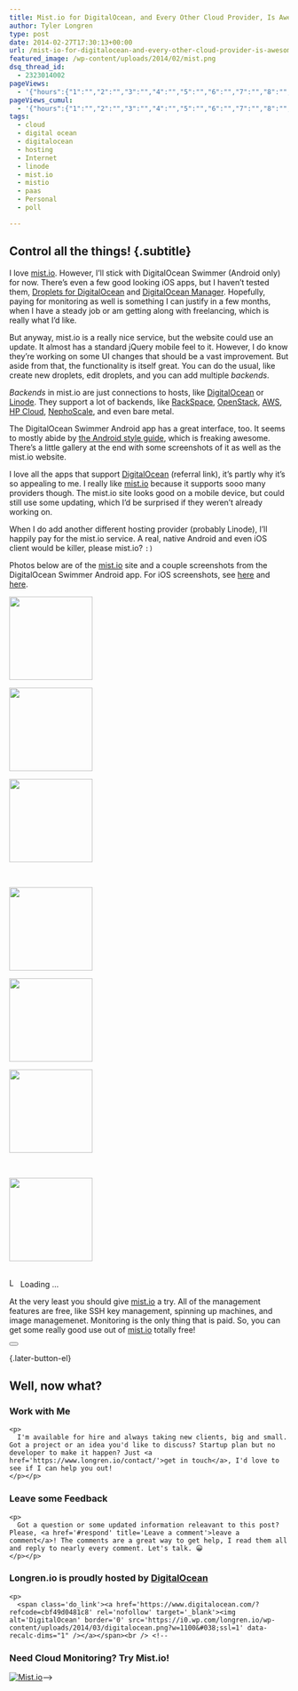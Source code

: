 ```yaml
---
title: Mist.io for DigitalOcean, and Every Other Cloud Provider, Is Awesome
author: Tyler Longren
type: post
date: 2014-02-27T17:30:13+00:00
url: /mist-io-for-digitalocean-and-every-other-cloud-provider-is-awesome/
featured_image: /wp-content/uploads/2014/02/mist.png
dsq_thread_id:
  - 2323014002
pageViews:
  - '{"hours":{"1":"","2":"","3":"","4":"","5":"","6":"","7":"","8":"","9":"","10":"","11":"","12":"","13":"","14":"","15":"","16":"","17":"","18":"","19":"","20":"","21":"","22":"","23":"","24":"","25":"","26":"","27":"","28":"","29":"","30":"","31":"","32":"","33":"","34":"","35":"","36":"","37":"","38":"","39":"","40":"","41":"","42":"","43":"","44":"","45":"","46":"","47":""},"days":{"2":"","3":"","4":"","5":"","6":"","7":"","8":"","9":"","10":"","11":"","12":"","13":"","14":""},"weeks":{"3":"","4":"","5":"","6":"","7":"","8":"","9":"","10":"","11":"","12":""},"months":{"4":"","5":"","6":"","7":"","8":"","9":"","10":"","11":"","12":"","13":"","14":"","15":"","16":"","17":"","18":"","19":"","20":"","21":"","22":"","23":"","24":""}}'
pageViews_cumul:
  - '{"hours":{"1":"","2":"","3":"","4":"","5":"","6":"","7":"","8":"","9":"","10":"","11":"","12":"","13":"","14":"","15":"","16":"","17":"","18":"","19":"","20":"","21":"","22":"","23":"","24":"","25":"","26":"","27":"","28":"","29":"","30":"","31":"","32":"","33":"","34":"","35":"","36":"","37":"","38":"","39":"","40":"","41":"","42":"","43":"","44":"","45":"","46":"","47":""},"days":{"2":"","3":"","4":"","5":"","6":"","7":"","8":"","9":"","10":"","11":"","12":"","13":"","14":""},"weeks":{"3":"","4":"","5":"","6":"","7":"","8":"","9":"","10":"","11":"","12":""},"months":{"4":"","5":"","6":"","7":"","8":"","9":"","10":"","11":"","12":"","13":"","14":"","15":"","16":"","17":"","18":"","19":"","20":"","21":"","22":"","23":"","24":""}}'
tags:
  - cloud
  - digital ocean
  - digitalocean
  - hosting
  - Internet
  - linode
  - mist.io
  - mistio
  - paas
  - Personal
  - poll

---
```

## Control all the things! {.subtitle}

I love [mist.io][1]. However, I&#8217;ll stick with DigitalOcean Swimmer (Android only) for now. There&#8217;s even a few good looking iOS apps, but I haven&#8217;t tested them, [Droplets for DigitalOcean][2] and [DigitalOcean Manager][3]. Hopefully, paying for monitoring as well is something I can justify in a few months, when I have a steady job or am getting along with freelancing, which is really what I&#8217;d like.

But anyway, mist.io is a really nice service, but the website could use an update. It almost has a standard jQuery mobile feel to it. However, I do know they&#8217;re working on some UI changes that should be a vast improvement. But aside from that, the functionality is itself great. You can do the usual, like create new droplets, edit droplets, and you can add multiple _backends_.

_Backends_ in mist.io are just connections to hosts, like [DigitalOcean][4] or [Linode][5]. They support a lot of backends, like [RackSpace][6], [OpenStack][7], [AWS][8], [HP Cloud][9], [NephoScale][10], and even bare metal.

The DigitalOcean Swimmer Android app has a great interface, too. It seems to mostly abide by [the Android style guide][11], which is freaking awesome. There&#8217;s a little gallery at the end with some screenshots of it as well as the mist.io website.

I love all the apps that support [DigitalOcean][4] (referral link), it&#8217;s partly why it&#8217;s so appealing to me. I really like [mist.io][12] because it supports sooo many providers though. The mist.io site looks good on a mobile device, but could still use some updating, which I&#8217;d be surprised if they weren&#8217;t already working on.

When I do add another different hosting provider (probably Linode), I&#8217;ll happily pay for the mist.io service. A real, native Android and even iOS client would be killer, please mist.io? `:)`

Photos below are of the [mist.io][12] site and a couple screenshots from the DigitalOcean Swimmer Android app. For iOS screenshots, see [here][3] and [here][2].

<!-- see gallery_shortcode() in wp-includes/media.php -->

<div id='gallery-18' class='gallery galleryid-5431'>
  <dl class='gallery-item'>
    <dt class='gallery-icon'>
      <a href='https://i0.wp.com/www.longren.io/wp-content/uploads/2014/02/mistio-machines.png?ssl=1'><img width="150" height="150" src="https://i0.wp.com/www.longren.io/wp-content/uploads/2014/02/mistio-machines.png?resize=150%2C150&#038;ssl=1" class="attachment-thumbnail size-thumbnail" alt="" loading="lazy" srcset="https://i0.wp.com/www.longren.io/wp-content/uploads/2014/02/mistio-machines.png?resize=150%2C150&ssl=1 150w, https://i0.wp.com/www.longren.io/wp-content/uploads/2014/02/mistio-machines.png?zoom=2&resize=150%2C150&ssl=1 300w, https://i0.wp.com/www.longren.io/wp-content/uploads/2014/02/mistio-machines.png?zoom=3&resize=150%2C150&ssl=1 450w" sizes="(max-width: 150px) 100vw, 150px" data-recalc-dims="1" /></a>
    </dt>
  </dl>
  
  <dl class='gallery-item'>
    <dt class='gallery-icon'>
      <a href='https://i2.wp.com/www.longren.io/wp-content/uploads/2014/02/do-swimmer-actions.png?ssl=1'><img width="150" height="150" src="https://i2.wp.com/www.longren.io/wp-content/uploads/2014/02/do-swimmer-actions.png?resize=150%2C150&#038;ssl=1" class="attachment-thumbnail size-thumbnail" alt="" loading="lazy" srcset="https://i2.wp.com/www.longren.io/wp-content/uploads/2014/02/do-swimmer-actions.png?resize=150%2C150&ssl=1 150w, https://i2.wp.com/www.longren.io/wp-content/uploads/2014/02/do-swimmer-actions.png?zoom=2&resize=150%2C150&ssl=1 300w, https://i2.wp.com/www.longren.io/wp-content/uploads/2014/02/do-swimmer-actions.png?zoom=3&resize=150%2C150&ssl=1 450w" sizes="(max-width: 150px) 100vw, 150px" data-recalc-dims="1" /></a>
    </dt>
  </dl>
  
  <dl class='gallery-item'>
    <dt class='gallery-icon'>
      <a href='https://i1.wp.com/www.longren.io/wp-content/uploads/2014/02/do-swimer-menu.png?ssl=1'><img width="150" height="150" src="https://i1.wp.com/www.longren.io/wp-content/uploads/2014/02/do-swimer-menu.png?resize=150%2C150&#038;ssl=1" class="attachment-thumbnail size-thumbnail" alt="" loading="lazy" srcset="https://i1.wp.com/www.longren.io/wp-content/uploads/2014/02/do-swimer-menu.png?resize=150%2C150&ssl=1 150w, https://i1.wp.com/www.longren.io/wp-content/uploads/2014/02/do-swimer-menu.png?zoom=2&resize=150%2C150&ssl=1 300w, https://i1.wp.com/www.longren.io/wp-content/uploads/2014/02/do-swimer-menu.png?zoom=3&resize=150%2C150&ssl=1 450w" sizes="(max-width: 150px) 100vw, 150px" data-recalc-dims="1" /></a>
    </dt>
  </dl>
  
  <br style="clear: both" />
  
  <dl class='gallery-item'>
    <dt class='gallery-icon'>
      <a href='https://i1.wp.com/www.longren.io/wp-content/uploads/2014/02/mistio-main1-e1393392559345.png?ssl=1'><img width="150" height="150" src="https://i2.wp.com/www.longren.io/wp-content/uploads/2014/02/mistio-main1-e1393392559345-150x150.png?resize=150%2C150&#038;ssl=1" class="attachment-thumbnail size-thumbnail" alt="" loading="lazy" srcset="https://i1.wp.com/www.longren.io/wp-content/uploads/2014/02/mistio-main1-e1393392559345.png?resize=150%2C150&ssl=1 150w, https://i1.wp.com/www.longren.io/wp-content/uploads/2014/02/mistio-main1-e1393392559345.png?zoom=2&resize=150%2C150&ssl=1 300w, https://i1.wp.com/www.longren.io/wp-content/uploads/2014/02/mistio-main1-e1393392559345.png?zoom=3&resize=150%2C150&ssl=1 450w" sizes="(max-width: 150px) 100vw, 150px" data-recalc-dims="1" /></a>
    </dt>
  </dl>
  
  <dl class='gallery-item'>
    <dt class='gallery-icon'>
      <a href='https://i0.wp.com/www.longren.io/wp-content/uploads/2014/02/mistio-do-tablet.png?ssl=1'><img width="150" height="150" src="https://i0.wp.com/www.longren.io/wp-content/uploads/2014/02/mistio-do-tablet.png?resize=150%2C150&#038;ssl=1" class="attachment-thumbnail size-thumbnail" alt="" loading="lazy" srcset="https://i0.wp.com/www.longren.io/wp-content/uploads/2014/02/mistio-do-tablet.png?resize=150%2C150&ssl=1 150w, https://i0.wp.com/www.longren.io/wp-content/uploads/2014/02/mistio-do-tablet.png?zoom=2&resize=150%2C150&ssl=1 300w, https://i0.wp.com/www.longren.io/wp-content/uploads/2014/02/mistio-do-tablet.png?zoom=3&resize=150%2C150&ssl=1 450w" sizes="(max-width: 150px) 100vw, 150px" data-recalc-dims="1" /></a>
    </dt>
  </dl>
  
  <dl class='gallery-item'>
    <dt class='gallery-icon'>
      <a href='https://i0.wp.com/www.longren.io/wp-content/uploads/2014/02/mistio-create-machine.png?ssl=1'><img width="150" height="150" src="https://i0.wp.com/www.longren.io/wp-content/uploads/2014/02/mistio-create-machine.png?resize=150%2C150&#038;ssl=1" class="attachment-thumbnail size-thumbnail" alt="" loading="lazy" srcset="https://i0.wp.com/www.longren.io/wp-content/uploads/2014/02/mistio-create-machine.png?resize=150%2C150&ssl=1 150w, https://i0.wp.com/www.longren.io/wp-content/uploads/2014/02/mistio-create-machine.png?zoom=2&resize=150%2C150&ssl=1 300w, https://i0.wp.com/www.longren.io/wp-content/uploads/2014/02/mistio-create-machine.png?zoom=3&resize=150%2C150&ssl=1 450w" sizes="(max-width: 150px) 100vw, 150px" data-recalc-dims="1" /></a>
    </dt>
  </dl>
  
  <br style="clear: both" />
  
  <dl class='gallery-item'>
    <dt class='gallery-icon'>
      <a href='https://i0.wp.com/www.longren.io/wp-content/uploads/2014/02/mistio-main.png?ssl=1'><img width="150" height="150" src="https://i0.wp.com/www.longren.io/wp-content/uploads/2014/02/mistio-main.png?resize=150%2C150&#038;ssl=1" class="attachment-thumbnail size-thumbnail" alt="" loading="lazy" srcset="https://i0.wp.com/www.longren.io/wp-content/uploads/2014/02/mistio-main.png?resize=150%2C150&ssl=1 150w, https://i0.wp.com/www.longren.io/wp-content/uploads/2014/02/mistio-main.png?zoom=2&resize=150%2C150&ssl=1 300w, https://i0.wp.com/www.longren.io/wp-content/uploads/2014/02/mistio-main.png?zoom=3&resize=150%2C150&ssl=1 450w" sizes="(max-width: 150px) 100vw, 150px" data-recalc-dims="1" /></a>
    </dt>
  </dl>
  
  <br style='clear: both;' />
</div>

<div id="polls-17" class="wp-polls">
</div>

<div id="polls-17-loading" class="wp-polls-loading">
  <img src="https://i2.wp.com/www.longren.io/wp-content/plugins/wp-polls/images/loading.gif?resize=16%2C16&#038;ssl=1" width="16" height="16" alt="Loading ..." title="Loading ..." class="wp-polls-image" data-recalc-dims="1" />&nbsp;Loading ...
</div>

At the very least you should give [mist.io][12] a try. All of the management features are free, like SSH key management, spinning up machines, and image managemenet. Monitoring is the only thing that is paid. So, you can get some really good use out of [mist.io][12] totally free! 

<div class="wpulike wpulike-default " >
  <div class="wp_ulike_general_class wp_ulike_is_not_liked">
    <button type="button"
					aria-label="Like Button"
					data-ulike-id="5431"
					data-ulike-nonce="00f98accbd"
					data-ulike-type="likeThis"
					data-ulike-template="wpulike-default"
					data-ulike-display-likers="0"
					data-ulike-disable-pophover="0"
					class="wp_ulike_btn wp_ulike_put_image wp_likethis_5431"></button><span class="count-box"></span>
  </div>
</div>

[][13]{.later-button-el}

<div class='what-next'>
  <h2>
    Well, now what?
  </h2>
  
  <div class='hire'>
    <h3>
      Work with Me
    </h3>
    
    <p>
      I'm available for hire and always taking new clients, big and small. Got a project or an idea you'd like to discuss? Startup plan but no developer to make it happen? Just <a href='https://www.longren.io/contact/'>get in touch</a>, I'd love to see if I can help you out!
    </p></p>
  </div>
  
  <div class='hire'>
    <h3>
      Leave some Feedback
    </h3>
    
    <p>
      Got a question or some updated information releavant to this post? Please, <a href='#respond' title='Leave a comment'>leave a comment</a>! The comments are a great way to get help, I read them all and reply to nearly every comment. Let's talk. 😀
    </p></p>
  </div>
  
  <div class='now-what-bottom-ad'>
    <h3>
      Longren.io is proudly hosted by <a href='https://www.digitalocean.com/?refcode=cbf49d0481c8'>DigitalOcean</a>
    </h3>
    
    <p>
      <span class='do_link'><a href='https://www.digitalocean.com/?refcode=cbf49d0481c8' rel='nofollow' target='_blank'><img alt='DigitalOcean' border='0' src='https://i0.wp.com/longren.io/wp-content/uploads/2014/03/digitalocean.png?w=1100&#038;ssl=1' data-recalc-dims="1" /></a></span><br /> <!--

<h3>Need Cloud Monitoring? Try Mist.io!</h3>

<span class='do_link'><a href='http://mist.io/?ref=tyler' rel='nofollow' target='_blank'><img alt='Mist.io' border='0' src='https://i0.wp.com/longren.io/wp-content/uploads/2014/04/mistio.jpg?w=1100&#038;ssl=1' data-recalc-dims="1"></a></span>--></div> </div>

 [1]: http://mist.io/
 [2]: https://itunes.apple.com/us/app/droplets-for-digitalocean/id615265326?mt=8
 [3]: https://itunes.apple.com/us/app/digitalocean-manager/id633128302?mt=8
 [4]: https://www.digitalocean.com/?refcode=cbf49d0481c8
 [5]: http://www.linode.com/
 [6]: http://www.rackspace.com/
 [7]: http://www.openstack.org/
 [8]: http://aws.amazon.com/
 [9]: http://www.hpcloud.com/
 [10]: http://nephoscale.com/
 [11]: http://developer.android.com/design/style/index.html
 [12]: http://mist.io
 [13]: #
